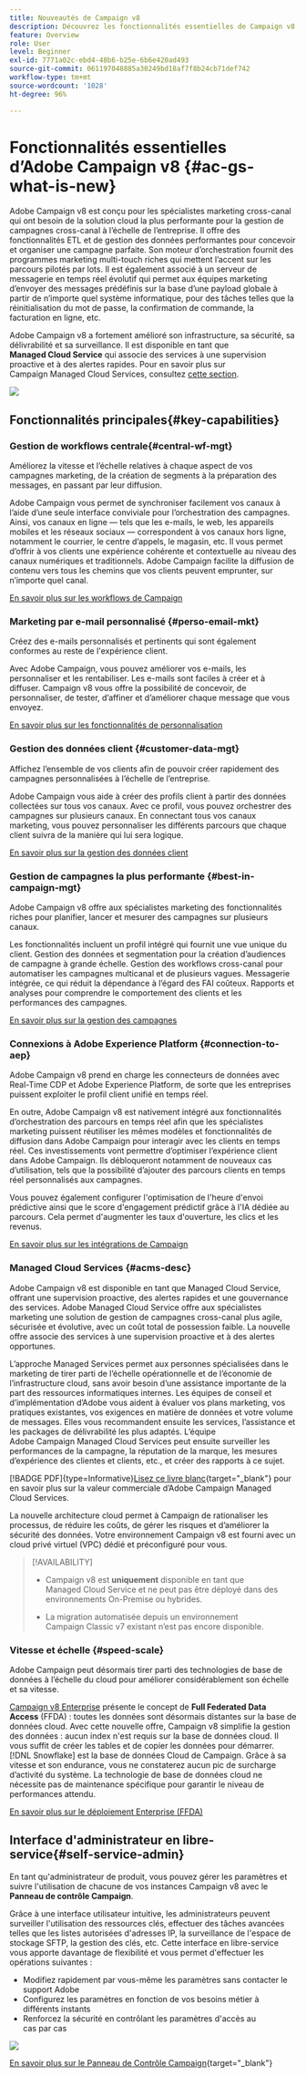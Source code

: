 ```yaml
---
title: Nouveautés de Campaign v8
description: Découvrez les fonctionnalités essentielles de Campaign v8
feature: Overview
role: User
level: Beginner
exl-id: 7771a02c-ebd4-48b6-b25e-6b6e420ad493
source-git-commit: 061197048885a30249bd18af7f8b24cb71def742
workflow-type: tm+mt
source-wordcount: '1028'
ht-degree: 96%

---
```


# Fonctionnalités essentielles d’Adobe Campaign v8 {#ac-gs-what-is-new}

Adobe Campaign v8 est conçu pour les spécialistes marketing cross-canal qui ont besoin de la solution cloud la plus performante pour la gestion de campagnes cross-canal à l’échelle de l’entreprise. Il offre des fonctionnalités ETL et de gestion des données performantes pour concevoir et organiser une campagne parfaite. Son moteur d’orchestration fournit des programmes marketing multi-touch riches qui mettent l’accent sur les parcours pilotés par lots. Il est également associé à un serveur de messagerie en temps réel évolutif qui permet aux équipes marketing d’envoyer des messages prédéfinis sur la base d’une payload globale à partir de n’importe quel système informatique, pour des tâches telles que la réinitialisation du mot de passe, la confirmation de commande, la facturation en ligne, etc.

Adobe Campaign v8 a fortement amélioré son infrastructure, sa sécurité, sa délivrabilité et sa surveillance. Il est disponible en tant que **Managed Cloud Service** qui associe des services à une supervision proactive et à des alertes rapides. Pour en savoir plus sur Campaign Managed Cloud Services, consultez [cette section](#acms-desc).

![](assets/home-page.png)

## Fonctionnalités principales{#key-capabilities}

### Gestion de workflows centrale{#central-wf-mgt}

Améliorez la vitesse et l’échelle relatives à chaque aspect de vos campagnes marketing, de la création de segments à la préparation des messages, en passant par leur diffusion.

Adobe Campaign vous permet de synchroniser facilement vos canaux à l’aide d’une seule interface conviviale pour l’orchestration des campagnes. Ainsi, vos canaux en ligne — tels que les e-mails, le web, les appareils mobiles et les réseaux sociaux — correspondent à vos canaux hors ligne, notamment le courrier, le centre d’appels, le magasin, etc. Il vous permet d’offrir à vos clients une expérience cohérente et contextuelle au niveau des canaux numériques et traditionnels. Adobe Campaign facilite la diffusion de contenu vers tous les chemins que vos clients peuvent emprunter, sur n’importe quel canal.

[En savoir plus sur les workflows de Campaign](../config/workflows.md)

### Marketing par e-mail personnalisé {#perso-email-mkt}

Créez des e-mails personnalisés et pertinents qui sont également conformes au reste de l&#39;expérience client.

Avec Adobe Campaign, vous pouvez améliorer vos e-mails, les personnaliser et les rentabiliser. Les e-mails sont faciles à créer et à diffuser. Campaign v8 vous offre la possibilité de concevoir, de personnaliser, de tester, d’affiner et d’améliorer chaque message que vous envoyez.

[En savoir plus sur les fonctionnalités de personnalisation](create-message.md)

### Gestion des données client {#customer-data-mgt}

Affichez l’ensemble de vos clients afin de pouvoir créer rapidement des campagnes personnalisées à l’échelle de l’entreprise.

Adobe Campaign vous aide à créer des profils client à partir des données collectées sur tous vos canaux. Avec ce profil, vous pouvez orchestrer des campagnes sur plusieurs canaux. En connectant tous vos canaux marketing, vous pouvez personnaliser les différents parcours que chaque client suivra de la manière qui lui sera logique.

[En savoir plus sur la gestion des données client](audiences.md)

### Gestion de campagnes la plus performante {#best-in-campaign-mgt}

Adobe Campaign v8 offre aux spécialistes marketing des fonctionnalités riches pour planifier, lancer et mesurer des campagnes sur plusieurs canaux.

Les fonctionnalités incluent un profil intégré qui fournit une vue unique du client. Gestion des données et segmentation pour la création d’audiences de campagne à grande échelle. Gestion des workflows cross-canal pour automatiser les campagnes multicanal et de plusieurs vagues. Messagerie intégrée, ce qui réduit la dépendance à l’égard des FAI coûteux. Rapports et analyses pour comprendre le comportement des clients et les performances des campagnes.

[En savoir plus sur la gestion des campagnes](campaigns.md)


### Connexions à Adobe Experience Platform {#connection-to-aep}

Adobe Campaign v8 prend en charge les connecteurs de données avec Real-Time CDP et Adobe Experience Platform, de sorte que les entreprises puissent exploiter le profil client unifié en temps réel.

En outre, Adobe Campaign v8 est nativement intégré aux fonctionnalités d’orchestration des parcours en temps réel afin que les spécialistes marketing puissent réutiliser les mêmes modèles et fonctionnalités de diffusion dans Adobe Campaign pour interagir avec les clients en temps réel. Ces investissements vont permettre d’optimiser l’expérience client dans Adobe Campaign. Ils débloqueront notamment de nouveaux cas d’utilisation, tels que la possibilité d’ajouter des parcours clients en temps réel personnalisés aux campagnes.

Vous pouvez également configurer l&#39;optimisation de l&#39;heure d&#39;envoi prédictive ainsi que le score d&#39;engagement prédictif grâce à l&#39;IA dédiée au parcours. Cela permet d&#39;augmenter les taux d&#39;ouverture, les clics et les revenus.

[En savoir plus sur les intégrations de Campaign](../connect/integration.md)


### Managed Cloud Services {#acms-desc}

Adobe Campaign v8 est disponible en tant que Managed Cloud Service, offrant une supervision proactive, des alertes rapides et une gouvernance des services. Adobe Managed Cloud Service offre aux spécialistes marketing une solution de gestion de campagnes cross-canal plus agile, sécurisée et évolutive, avec un coût total de possession faible. La nouvelle offre associe des services à une supervision proactive et à des alertes opportunes.

L’approche Managed Services permet aux personnes spécialisées dans le marketing de tirer parti de l’échelle opérationnelle et de l’économie de l’infrastructure cloud, sans avoir besoin d’une assistance importante de la part des ressources informatiques internes. Les équipes de conseil et d’implémentation d’Adobe vous aident à évaluer vos plans marketing, vos pratiques existantes, vos exigences en matière de données et votre volume de messages. Elles vous recommandent ensuite les services, l’assistance et les packages de délivrabilité les plus adaptés. L’équipe Adobe Campaign Managed Cloud Services peut ensuite surveiller les performances de la campagne, la réputation de la marque, les mesures d’expérience des clientes et clients, etc., et créer des rapports à ce sujet.

[!BADGE PDF]{type=Informative}[Lisez ce livre blanc](assets/do-not-localize/IDC-Report-BusinessValueOfAdobeCampaign.pdf){target="_blank"} pour en savoir plus sur la valeur commerciale d’Adobe Campaign Managed Cloud Services.

La nouvelle architecture cloud permet à Campaign de rationaliser les processus, de réduire les coûts, de gérer les risques et d’améliorer la sécurité des données. Votre environnement Campaign v8 est fourni avec un cloud privé virtuel (VPC) dédié et préconfiguré pour vous.


>[!AVAILABILITY]
>
>* Campaign v8 est **uniquement** disponible en tant que Managed Cloud Service et ne peut pas être déployé dans des environnements On-Premise ou hybrides.
>
>* La migration automatisée depuis un environnement Campaign Classic v7 existant n’est pas encore disponible.


### Vitesse et échelle {#speed-scale}

Adobe Campaign peut désormais tirer parti des technologies de base de données à l’échelle du cloud pour améliorer considérablement son échelle et sa vitesse.

[Campaign v8 Enterprise](../architecture/enterprise-deployment.md) présente le concept de **Full Federated Data Access** (FFDA) : toutes les données sont désormais distantes sur la base de données cloud. Avec cette nouvelle offre, Campaign v8 simplifie la gestion des données : aucun index n&#39;est requis sur la base de données cloud. Il vous suffit de créer les tables et de copier les données pour démarrer. [!DNL Snowflake] est la base de données Cloud de Campaign. Grâce à sa vitesse et son endurance, vous ne constaterez aucun pic de surcharge d’activité du système. La technologie de base de données cloud ne nécessite pas de maintenance spécifique pour garantir le niveau de performances attendu.

[En savoir plus sur le déploiement Enterprise (FFDA)](../architecture/enterprise-deployment.md)


## Interface d&#39;administrateur en libre-service{#self-service-admin}

En tant qu&#39;administrateur de produit, vous pouvez gérer les paramètres et suivre l&#39;utilisation de chacune de vos instances Campaign v8 avec le **Panneau de contrôle Campaign**.

Grâce à une interface utilisateur intuitive, les administrateurs peuvent surveiller l&#39;utilisation des ressources clés, effectuer des tâches avancées telles que les listes autorisées d&#39;adresses IP, la surveillance de l&#39;espace de stockage SFTP, la gestion des clés, etc. Cette interface en libre-service vous apporte davantage de flexibilité et vous permet d&#39;effectuer les opérations suivantes :

* Modifiez rapidement par vous-même les paramètres sans contacter le support Adobe
* Configurez les paramètres en fonction de vos besoins métier à différents instants
* Renforcez la sécurité en contrôlant les paramètres d&#39;accès au cas par cas

![](assets/subdomain1.png)

[En savoir plus sur le Panneau de Contrôle Campaign](https://experienceleague.adobe.com/docs/control-panel/using/discover-control-panel/key-features.html?lang=fr){target="_blank"}


